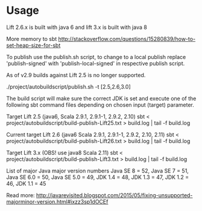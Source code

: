 
Usage  
===== 

Lift 2.6.x is built with java 6 and lift 3.x is built with java 8

More memory to sbt http://stackoverflow.com/questions/15280839/how-to-set-heap-size-for-sbt

To publish use the publish.sh script, to change to a local publish replace 'publish-signed' with 'publish-local-signed' in respective publish script.

As of v2.9 builds against Lift 2.5 is no longer supported. 

./project/autobuildscript/publish.sh -t [2.5,2.6,3.0]

The build script will make sure the correct JDK is set and execute one of the following 
sbt command files depending on chosen input (target) parameter.

Target Lift 2.5 (java6, Scala 2.9.1, 2.9.1-1, 2.9.2, 2.10)
sbt < project/autobuildscript/build-publish-Lift25.txt > build.log | tail -f build.log

Current target Lift 2.6 (java6 Scala 2.9.1, 2.9.1-1, 2.9.2, 2.10, 2.11)
sbt < project/autobuildscript/build-publish-Lift26.txt > build.log | tail -f build.log

Target Lift 3.x (OBS! use java8 Scala 2.11)
sbt < project/autobuildscript/build-publish-Lift3.txt > build.log | tail -f build.log

List of major Java major version numbers
Java SE 8 = 52,
Java SE 7 = 51,
Java SE 6.0 = 50,
Java SE 5.0 = 49,
JDK 1.4 = 48,
JDK 1.3 = 47,
JDK 1.2 = 46,
JDK 1.1 = 45


Read more: http://javarevisited.blogspot.com/2015/05/fixing-unsupported-majorminor-version.html#ixzz3sp1dOCEf

